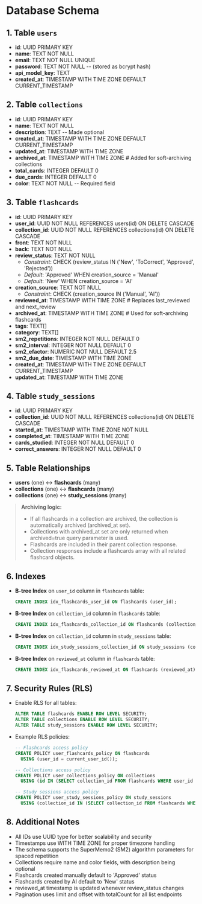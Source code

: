 # Database Schema

## 1. Table `users`

- **id**: UUID PRIMARY KEY
- **name**: TEXT NOT NULL
- **email**: TEXT NOT NULL UNIQUE
- **password**: TEXT NOT NULL -- (stored as bcrypt hash)
- **api_model_key**: TEXT
- **created_at**: TIMESTAMP WITH TIME ZONE DEFAULT CURRENT_TIMESTAMP

## 2. Table `collections`

- **id**: UUID PRIMARY KEY
- **name**: TEXT NOT NULL
- **description**: TEXT -- Made optional
- **created_at**: TIMESTAMP WITH TIME ZONE DEFAULT CURRENT_TIMESTAMP
- **updated_at**: TIMESTAMP WITH TIME ZONE
- **archived_at**: TIMESTAMP WITH TIME ZONE  # Added for soft-archiving collections
- **total_cards**: INTEGER DEFAULT 0
- **due_cards**: INTEGER DEFAULT 0
- **color**: TEXT NOT NULL -- Required field

## 3. Table `flashcards`

- **id**: UUID PRIMARY KEY
- **user_id**: UUID NOT NULL REFERENCES users(id) ON DELETE CASCADE
- **collection_id**: UUID NOT NULL REFERENCES collections(id) ON DELETE CASCADE
- **front**: TEXT NOT NULL
- **back**: TEXT NOT NULL
- **review_status**: TEXT NOT NULL
  - _Constraint_: CHECK (review_status IN ('New', 'ToCorrect', 'Approved', 'Rejected'))
  - _Default_: 'Approved' WHEN creation_source = 'Manual'
  - _Default_: 'New' WHEN creation_source = 'AI'
- **creation_source**: TEXT NOT NULL
  - _Constraint_: CHECK (creation_source IN ('Manual', 'AI'))
- **reviewed_at**: TIMESTAMP WITH TIME ZONE  # Replaces last_reviewed and next_review
- **archived_at**: TIMESTAMP WITH TIME ZONE  # Used for soft-archiving flashcards
- **tags**: TEXT[]
- **category**: TEXT[]
- **sm2_repetitions**: INTEGER NOT NULL DEFAULT 0
- **sm2_interval**: INTEGER NOT NULL DEFAULT 0
- **sm2_efactor**: NUMERIC NOT NULL DEFAULT 2.5
- **sm2_due_date**: TIMESTAMP WITH TIME ZONE
- **created_at**: TIMESTAMP WITH TIME ZONE DEFAULT CURRENT_TIMESTAMP
- **updated_at**: TIMESTAMP WITH TIME ZONE

## 4. Table `study_sessions`

- **id**: UUID PRIMARY KEY
- **collection_id**: UUID NOT NULL REFERENCES collections(id) ON DELETE CASCADE
- **started_at**: TIMESTAMP WITH TIME ZONE NOT NULL
- **completed_at**: TIMESTAMP WITH TIME ZONE
- **cards_studied**: INTEGER NOT NULL DEFAULT 0
- **correct_answers**: INTEGER NOT NULL DEFAULT 0

## 5. Table Relationships

- **users** (one) ↔ **flashcards** (many)
- **collections** (one) ↔ **flashcards** (many)
- **collections** (one) ↔ **study_sessions** (many)

> **Archiving logic:**
> - If all flashcards in a collection are archived, the collection is automatically archived (archived_at set).
> - Collections with archived_at set are only returned when archived=true query parameter is used.
> - Flashcards are included in their parent collection response.
> - Collection responses include a flashcards array with all related flashcard objects.

## 6. Indexes

- **B-tree Index** on `user_id` column in `flashcards` table:
  ```sql
  CREATE INDEX idx_flashcards_user_id ON flashcards (user_id);
  ```
- **B-tree Index** on `collection_id` column in `flashcards` table:
  ```sql
  CREATE INDEX idx_flashcards_collection_id ON flashcards (collection_id);
  ```
- **B-tree Index** on `collection_id` column in `study_sessions` table:
  ```sql
  CREATE INDEX idx_study_sessions_collection_id ON study_sessions (collection_id);
  ```
- **B-tree Index** on `reviewed_at` column in `flashcards` table:
  ```sql
  CREATE INDEX idx_flashcards_reviewed_at ON flashcards (reviewed_at);
  ```

## 7. Security Rules (RLS)

- Enable RLS for all tables:
  ```sql
  ALTER TABLE flashcards ENABLE ROW LEVEL SECURITY;
  ALTER TABLE collections ENABLE ROW LEVEL SECURITY;
  ALTER TABLE study_sessions ENABLE ROW LEVEL SECURITY;
  ```
- Example RLS policies:
  ```sql
  -- Flashcards access policy
  CREATE POLICY user_flashcards_policy ON flashcards
    USING (user_id = current_user_id());

  -- Collections access policy
  CREATE POLICY user_collections_policy ON collections
    USING (id IN (SELECT collection_id FROM flashcards WHERE user_id = current_user_id()));

  -- Study sessions access policy
  CREATE POLICY user_study_sessions_policy ON study_sessions
    USING (collection_id IN (SELECT collection_id FROM flashcards WHERE user_id = current_user_id()));
  ```

## 8. Additional Notes

- All IDs use UUID type for better scalability and security
- Timestamps use WITH TIME ZONE for proper timezone handling
- The schema supports the SuperMemo2 (SM2) algorithm parameters for spaced repetition
- Collections require name and color fields, with description being optional
- Flashcards created manually default to 'Approved' status
- Flashcards created by AI default to 'New' status
- reviewed_at timestamp is updated whenever review_status changes
- Pagination uses limit and offset with totalCount for all list endpoints
